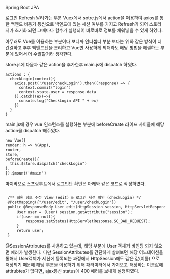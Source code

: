 Spring Boot JPA
                       
  로그인 Refresh 날라가는 부분
  Vuex에서 sotre.js에서 action을 이용하여
  axios를 통한 백엔드 비동기 통신으로 백엔드에 있는 세션 여부를 가지고
  Refresh가 되어 스토리지가 초기화 되면 그때마다 함수가 실행되어
  바로바로 정보를 채워넣을 수 있게 하였다.
  
  아무래도 Vue를 이용하는 부분이다 보니까 인터셉터 부분 보다는
  위와 같은 방식이 더 간결하고 추후 백엔드단을 분리하고 Vue만 사용하게 되더라도
  해당 방법을 해결하는 부분에 있어서 더 수월할거라 생각한다.
  
  store.js에 다음과 같은 action을 추가한후 main.js에 dispatch 하였다.
  ```
  actions : {
    checkLogin(context){
      axios.post('/user/checkLogin').then((response) => {
        context.commit("login")
        context.state.user = response.data
      }).catch((ex)=>{
        console.log("CheckLogin API " + ex)
      })
    }
  }
  ```

  main.js에 경우 vue 인스턴스를 실행하는 부분에 beforeCreate 라이프 사이클에
  해당 action을 dispatch 해주었다.
  ```markdown
new Vue({
  render: h => h(App),
  router,
  store,
  beforeCreate(){
    this.$store.dispatch("checkLogin")
  },
}).$mount('#main')
```

   마지막으로 스프링부트에서 로그인단 확인은 아래와 같은 코드로 작성하였다.
   ```markdown

    /** 회원 정보 수정 View (edit) & 로그인 세션 확인 (checkLogin) */
    @PostMapping({"/user/edit", "/user/checkLogin"})
    public @ResponseBody User edit(HttpSession session, HttpServletResponse response){
        User user = (User) session.getAttribute("session");
        if(user == null){
            response.setStatus(HttpServletResponse.SC_BAD_REQUEST);
        }
        return user;
    }
```
@SessionAttributes를 사용하고 있는데, 해당 부분에 User 객체가 바인딩 되지 않으면
에러가 발생한다. 다만 SessionAttributes를 간단하게 살펴보면
해당 어노테이션을 통해서 User객체가 세션에 등록되는 과정에서 HttpSession에도 같은 값(이름)
으로 저장되기 때문에 해당 부분을 이용하기 위해 패러미터에서 가져오고
해당하는 이름값에 attirubtes가 없다면, ajax통신 status에 400 에러를 보내게 설정하였다.